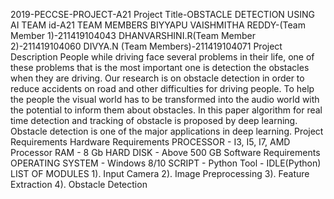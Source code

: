 2019-PECCSE-PROJECT-A21
Project Title-OBSTACLE DETECTION USING AI
TEAM id-A21
TEAM MEMBERS
BIYYAPU VAISHMITHA REDDY-(Team Member 1)-211419104043  DHANVARSHINI.R(Team Member 2)-211419104060  DIVYA.N (Team Members)-211419104071
Project Description
People while driving face several problems in their life, one of these problems that is the most important one is detection the obstacles when they are driving. Our research is on obstacle detection in order to reduce accidents on road and other difficulties for driving people. To help the people the visual world has to be transformed into the audio world with the potential to inform them about obstacles. In this paper algorithm for real time detection and tracking of obstacle is proposed by deep learning. Obstacle detection is one of the major applications in deep learning. 
Project Requirements
Hardware Requirements
PROCESSOR -    I3, I5, I7, AMD Processor
RAM -     8 Gb
HARD DISK -  Above 500 GB
Software Requirements
OPERATING SYSTEM -  Windows 8/10
SCRIPT  -   Python 
 Tool       -  IDLE(Python)
 LIST OF MODULES
 1). Input Camera
2). Image Preprocessing
3). Feature Extraction
4). Obstacle Detection

